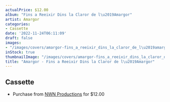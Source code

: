 ```yaml
---
actualPrice: $12.00
album: "Fins a Reeixir Dins la Claror de l\u2019Amargor"
artist: Amargor
categories:
- Cassette
date: '2022-11-24T06:11:09'
draft: false
images:
- "/images/covers/amargor-fins_a_reeixir_dins_la_claror_de_l\u2019amargor.jpg"
inStock: true
thumbnailImage: "/images/covers/amargor-fins_a_reeixir_dins_la_claror_de_l\u2019amargor-thumb.jpg"
title: "Amargor - Fins a Reeixir Dins la Claror de l\u2019Amargor"
---
```


## Cassette
* Purchase from [NWN Productions](http://shop.nwnprod.com/index.php?route=product/product&path=73&product_id=28375&sort=pd.name&order=ASC) for $12.00
